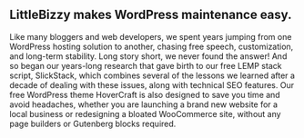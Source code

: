 ## LittleBizzy makes WordPress maintenance easy.

Like many bloggers and web developers, we spent years jumping from one WordPress hosting solution to another, chasing free speech, customization, and long-term stability. Long story short, we never found the answer! And so began our years-long research that gave birth to our free LEMP stack script, SlickStack, which combines several of the lessons we learned after a decade of dealing with these issues, along with technical SEO features. Our free WordPress theme HoverCraft is also designed to save you time and avoid headaches, whether you are launching a brand new website for a local business or redesigning a bloated WooCommerce site, without any page builders or Gutenberg blocks required.
